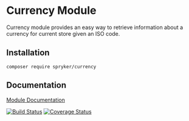 # Currency Module

Currency module provides an easy way to retrieve information about a currency for current store given an ISO code.

## Installation

```
composer require spryker/currency
```

## Documentation

[Module Documentation](https://academy.spryker.com/developing_with_spryker/module_guide/utilities/currency.html)

[![Build Status](https://travis-ci.org/spryker/Currency.svg?branch=master)](https://travis-ci.org/spryker/Currency)
[![Coverage Status](https://coveralls.io/repos/github/spryker/Currency/badge.svg?branch=master)](https://coveralls.io/github/spryker/Currency?branch=master)
